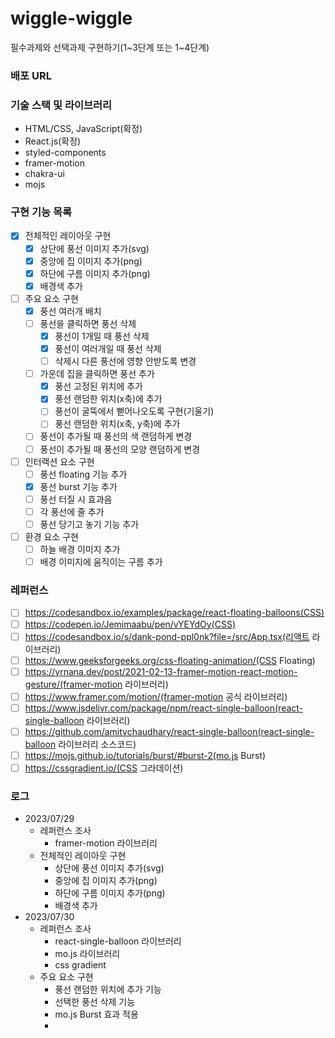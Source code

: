 # wiggle-wiggle

필수과제와 선택과제 구현하기(1~3단계 또는 1~4단계)

### 배포 URL

### 기술 스택 및 라이브러리

- HTML/CSS, JavaScript(확정)
- React.js(확정)
- styled-components
- framer-motion
- chakra-ui
- mojs

### 구현 기능 목록

- [x] 전체적인 레이아웃 구현
  - [x] 상단에 풍선 이미지 추가(svg)
  - [x] 중앙에 집 이미지 추가(png)
  - [x] 하단에 구름 이미지 추가(png)
  - [x] 배경색 추가
- [ ] 주요 요소 구현
  - [x] 풍선 여러개 배치
  - [ ] 풍선을 클릭하면 풍선 삭제
    - [x] 풍선이 1개일 때 풍선 삭제
    - [x] 풍선이 여러개일 때 풍선 삭제
    - [ ] 삭제시 다른 풍선에 영향 안받도록 변경
  - [ ] 가운데 집을 클릭하면 풍선 추가
    - [x] 풍선 고정된 위치에 추가
    - [x] 풍선 랜덤한 위치(x축)에 추가
    - [ ] 풍선이 굴뚝에서 뻗어나오도록 구현(기울기)
    - [ ] 풍선 랜덤한 위치(x축, y축)에 추가
  - [ ] 풍선이 추가될 때 풍선의 색 랜덤하게 변경
  - [ ] 풍선이 추가될 때 풍선의 모양 랜덤하게 변경
- [ ] 인터랙션 요소 구현
  - [ ] 풍선 floating 기능 추가
  - [x] 풍선 burst 기능 추가
  - [ ] 풍선 터질 시 효과음
  - [ ] 각 풍선에 줄 추가
  - [ ] 풍선 당기고 놓기 기능 추가
- [ ] 환경 요소 구현
  - [ ] 하늘 배경 이미지 추가
  - [ ] 배경 이미지에 움직이는 구름 추가

### 레퍼런스

- [ ] https://codesandbox.io/examples/package/react-floating-balloons(CSS)
- [ ] https://codepen.io/Jemimaabu/pen/vYEYdOy(CSS)
- [ ] https://codesandbox.io/s/dank-pond-ppl0nk?file=/src/App.tsx(리액트 라이브러리)
- [ ] https://www.geeksforgeeks.org/css-floating-animation/(CSS Floating)
- [ ] https://yrnana.dev/post/2021-02-13-framer-motion-react-motion-gesture/(framer-motion 라이브러리)
- [ ] https://www.framer.com/motion/(framer-motion 공식 라이브러리)
- [ ] https://www.jsdelivr.com/package/npm/react-single-balloon(react-single-balloon 라이브러리)
- [ ] https://github.com/amitvchaudhary/react-single-balloon(react-single-balloon 라이브러리 소스코드)
- [ ] https://mojs.github.io/tutorials/burst/#burst-2(mo.js Burst)
- [ ] https://cssgradient.io/(CSS 그라데이션)

### 로그

- 2023/07/29
  - 레퍼런스 조사
    - framer-motion 라이브러리
  - 전체적인 레이아웃 구현
    - 상단에 풍선 이미지 추가(svg)
    - 중앙에 집 이미지 추가(png)
    - 하단에 구름 이미지 추가(png)
    - 배경색 추가
- 2023/07/30
  - 레퍼런스 조사
    - react-single-balloon 라이브러리
    - mo.js 라이브러리
    - css gradient
  - 주요 요소 구현
    - 풍선 랜덤한 위치에 추가 기능
    - 선택한 풍선 삭제 기능
    - mo.js Burst 효과 적용
    -

